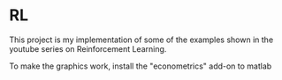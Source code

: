# RL
This project is my implementation of some of the examples shown in the youtube series on Reinforcement Learning.

To make the graphics work, install the "econometrics" add-on to matlab
